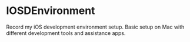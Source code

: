 IOSDEnvironment
===============

Record my iOS development environment setup. Basic setup on Mac with different development tools and assistance apps. 
